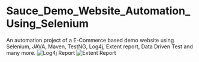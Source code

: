 # Sauce_Demo_Website_Automation_Using_Selenium
An automation project of a E-Commerce based demo website using Selenium, JAVA, Maven, TestNG, Log4j, Extent report, Data Driven Test and many more. 
![Log4j Report](https://github.com/shifat124/Sauce_Demo_Website_Automation_Using_Selenium/assets/69003347/00951af0-4f60-47b8-a4a4-9bcef0241a82)
![Extent Report](https://github.com/shifat124/Sauce_Demo_Website_Automation_Using_Selenium/assets/69003347/5e628e6b-89fa-4322-ac13-ef9ba55f29d2)
